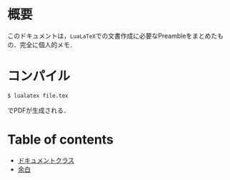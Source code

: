 # 概要
このドキュメントは，`LuaLaTeX`での文書作成に必要なPreambleをまとめたもの．完全に個人的メモ．
# コンパイル
```Bash
$ lualatex file.tex
```
でPDFが生成される．
# Table of contents
- [ドキュメントクラス](https://github.com/MIZOGUCHIKoki/LaTeX-StyleFile/blob/main/LuaLaTeX_notes/01DocumentClass.md)
- [余白](https://github.com/MIZOGUCHIKoki/LaTeX-StyleFile/blob/main/LuaLaTeX_notes/02mergin.md)
